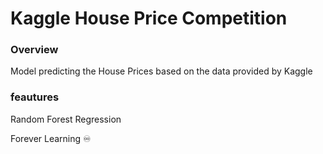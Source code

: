 # Kaggle House Price Competition

### Overview
Model predicting the House Prices based on the data provided by Kaggle

### feautures
Random Forest Regression


Forever Learning ♾
